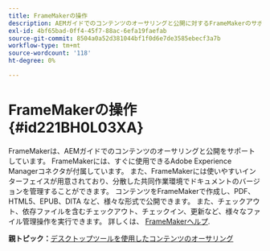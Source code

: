 ```yaml
---
title: FrameMakerの操作
description: AEMガイドでのコンテンツのオーサリングと公開に対するFrameMakerのサポートについて説明します。
exl-id: 4bf65bad-0ff4-45f7-88ac-6efa19faefab
source-git-commit: 8504a0a52d381044bf1f0d6e7de3585ebecf3a7b
workflow-type: tm+mt
source-wordcount: '118'
ht-degree: 0%

---
```


# FrameMakerの操作 {#id221BH0L03XA}

FrameMakerは、AEMガイドでのコンテンツのオーサリングと公開をサポートしています。 FrameMakerには、すぐに使用できるAdobe Experience Managerコネクタが付属しています。 また、FrameMakerには使いやすいインターフェイスが用意されており、分散した共同作業環境でドキュメントのバージョンを管理することができます。 コンテンツをFrameMakerで作成し、PDF、HTML5、EPUB、DITA など、様々な形式で公開できます。 また、チェックアウト、依存ファイルを含むチェックアウト、チェックイン、更新など、様々なファイル管理操作を実行できます。 詳しくは、 [FrameMakerヘルプ](https://help.adobe.com/en_US/framemaker/using/index.html).

**親トピック：**[&#x200B;デスクトップツールを使用したコンテンツのオーサリング](author-desktop-tools.md)
